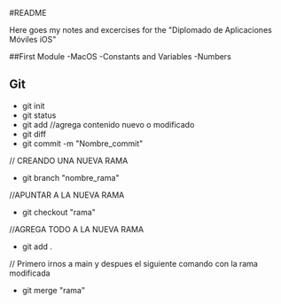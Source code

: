 #README

Here goes my notes and excercises for the 
     "Diplomado de Aplicaciones Móviles iOS"

##First Module
-MacOS
-Constants and Variables
-Numbers

## Git
- git init
- git status
- git add //agrega contenido nuevo o modificado
- git diff
- git commit -m "Nombre_commit"

// CREANDO UNA NUEVA RAMA
- git branch "nombre_rama"

//APUNTAR A LA NUEVA RAMA
- git checkout "rama"

//AGREGA TODO A LA NUEVA RAMA
- git add . 

// Primero irnos a main y despues el siguiente comando con la rama modificada
- git merge "rama"
